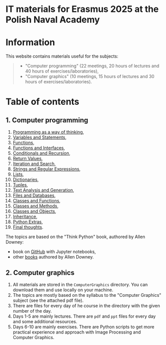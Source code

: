# IT materials for Erasmus 2025 at the Polish Naval Academy

# Information 
This website contains materials useful for the subjects:  
>  - "Computer programming" (22 meetings, 20 hours of lectures and 40 hours of exercises/laboratories),  
>  - "Computer graphics" (10 meetings, 15 hours of lectures and 30 hours of exercises/laboratories).

# Table of contents  

## 1. Computer programming
  1. [Programming as a way of thinking](https://allendowney.github.io/ThinkPython/chap01.html),  
  2. [Variables and Statements](https://allendowney.github.io/ThinkPython/chap02.html),  
  3. [Functions](https://allendowney.github.io/ThinkPython/chap03.html),  
  4. [Functions and Interfaces](https://allendowney.github.io/ThinkPython/chap04.html),  
  5. [Conditionals and Recursion](https://allendowney.github.io/ThinkPython/chap05.html),  
  6. [Return Values](https://allendowney.github.io/ThinkPython/chap06.html),  
  7. [Iteration and Search](https://allendowney.github.io/ThinkPython/chap07.html),  
  8. [Strings and Regular Expressions](https://allendowney.github.io/ThinkPython/chap08.html),  
  9. [Lists](https://allendowney.github.io/ThinkPython/chap09.html),  
  10. [Dictionaries](https://allendowney.github.io/ThinkPython/chap10.html),  
  11. [Tuples](https://allendowney.github.io/ThinkPython/chap11.html),  
  12. [Text Analysis and Generation](https://allendowney.github.io/ThinkPython/chap12.html),  
  13. [Files and Databases](https://allendowney.github.io/ThinkPython/chap13.html),  
  14. [Classes and Functions](https://allendowney.github.io/ThinkPython/chap14.html),  
  15. [Classes and Methods](https://allendowney.github.io/ThinkPython/chap15.html),  
  16. [Classes and Objects](https://allendowney.github.io/ThinkPython/chap16.html),  
  17. [Inheritance](https://allendowney.github.io/ThinkPython/chap17.html),  
  18. [Python Extras](https://allendowney.github.io/ThinkPython/chap18.html),  
  19. [Final thoughts](https://allendowney.github.io/ThinkPython/chap19.html).  

The topics are based on the "Think Python" book, authored by Allen Downey:  
  - book on [GitHub](https://allendowney.github.io/ThinkPython/index.html) with Jupyter notebooks,  
  - other [books](https://greenteapress.com/wp/) authored by Allen Downey.  


## 2. Computer graphics

1. All materials are stored in the `ComputerGraphics` directory.  You can download them and use locally on your machine.  
2. The topics are mostly based on the syllabus to the "Computer Graphics" subject (see the attached pdf file).  
3. There are files for every day of he course in the directory with the given number of the day.  
4. Days 1-5 are mainly lectures. There are `pdf` and `ppt` files for every day and some additional resources.  
5. Days 6-10 are mainly exercises. There are Python scripts to get more practical experience and approach with Image Processing and Computer Graphics.  

